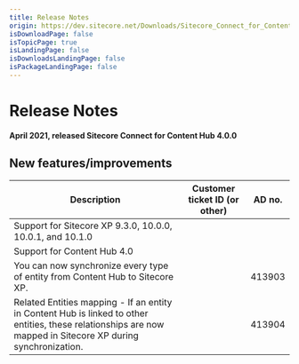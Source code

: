 ```yaml
---
title: Release Notes
origin: https://dev.sitecore.net/Downloads/Sitecore_Connect_for_Content_Hub/4x/Sitecore_Connect_for_Content_Hub_400/Release_Notes
isDownloadPage: false
isTopicPage: true
isLandingPage: false
isDownloadsLandingPage: false
isPackageLandingPage: false
---
```


# Release Notes

**April 2021, released Sitecore Connect for Content Hub 4.0.0**

## New features/improvements

 | Description | Customer ticket ID (or other) | AD no. |
 | --- | --- | --- |
 | ​​Support for Sitecore XP 9.3.0, 10.0.0, 10.0.1, and 10.1.0 |  |  |
 | Support for Content Hub 4.0 |  |  |
 | You can now synchronize every type of entity from Content Hub to Sitecore XP. |  | 413903 |
 | Related Entities mapping - If an entity in Content Hub is linked to other entities, these relationships are now mapped in Sitecore XP during synchronization. |  | 413904 |